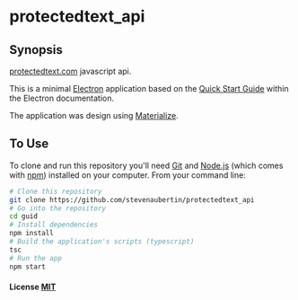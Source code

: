# protectedtext_api

## Synopsis

[protectedtext.com](https://www.protectedtext.com/) javascript api.

This is a minimal [Electron](http://electron.atom.io) application based on the [Quick Start Guide](http://electron.atom.io/docs/latest/tutorial/quick-start) within the Electron documentation.

The application was design using [Materialize](http://materializecss.com/).

## To Use

To clone and run this repository you'll need [Git](https://git-scm.com) and [Node.js](https://nodejs.org/en/download/) (which comes with [npm](http://npmjs.com)) installed on your computer. From your command line:

```bash
# Clone this repository
git clone https://github.com/stevenaubertin/protectedtext_api
# Go into the repository
cd guid
# Install dependencies
npm install
# Build the application's scripts (typescript)
tsc
# Run the app
npm start
```

#### License [MIT](LICENSE)
